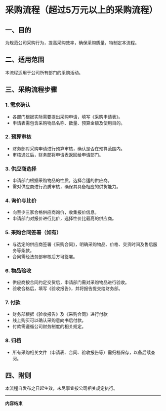 # 采购流程（超过5万元以上的采购流程）

## 一、目的
为规范公司采购行为，提高采购效率，确保采购质量，特制定本流程。

## 二、适用范围
本流程适用于公司所有部门的采购活动。

## 三、采购流程步骤

### 1. 需求确认
- 各部门根据实际需要提出采购申请，填写《采购申请表》。
- 申请表需包含采购物品名称、数量、预算金额及使用目的。

### 2. 预算审核
- 财务部对采购申请进行预算审核，确认是否在预算范围内。
- 审核通过后，财务部将申请表返回给申请部门。

### 3. 供应商选择
- 申请部门根据采购物品的性质，选择合适的供应商。
- 需对供应商进行资质审核，确保其具备相应的供货能力。

### 4. 询价与比价
- 向至少三家合格供应商询价，收集报价信息。
- 申请部门对报价进行比价，选择性价比最高的供应商。

### 5. 采购合同签署（如有）
- 与选定的供应商签署《采购合同》，明确采购物品、价格、交货时间及售后服务等条款。
- 合同需经法务部审核后方可签署。

### 6. 物品验收
- 供应商按合同约定交货后，申请部门需对采购物品进行验收。
- 验收合格后，填写《验收报告》，并将报告提交给财务部。

### 7. 付款
- 财务部根据《验收报告》及《采购合同》进行付款
- 线上购买可以确认采购意向书后付款。
- 付款需遵循公司财务制度的相关规定。

### 8. 归档
- 所有采购相关文件（申请表、合同、验收报告等）需归档保存，以备后续查阅。

## 四、附则
本流程自发布之日起生效，未尽事宜按公司相关规定执行。

---

**内容结束** 